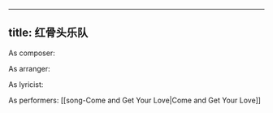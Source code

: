 
---
title: 红骨头乐队
---
As composer: 

As arranger: 

As lyricist: 

As performers: [[song-Come and Get Your Love|Come and Get Your Love]]
